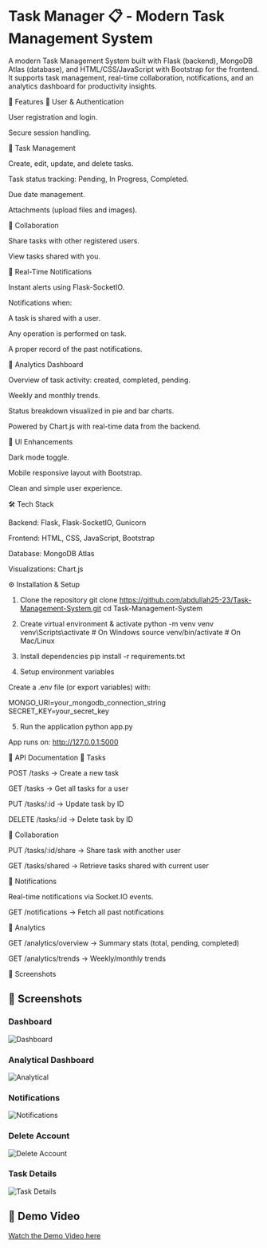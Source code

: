 # Task Manager 📋 - Modern Task Management System

A modern Task Management System built with Flask (backend), MongoDB Atlas (database), and HTML/CSS/JavaScript with Bootstrap for the frontend.
It supports task management, real-time collaboration, notifications, and an analytics dashboard for productivity insights.

🚀 Features
🔹 User & Authentication

User registration and login.

Secure session handling.

🔹 Task Management

Create, edit, update, and delete tasks.

Task status tracking: Pending, In Progress, Completed.

Due date management.

Attachments (upload files and images).

🔹 Collaboration

Share tasks with other registered users.

View tasks shared with you.

🔹 Real-Time Notifications

Instant alerts using Flask-SocketIO.

Notifications when:

A task is shared with a user.

Any operation is performed on task.

A proper record of the past notifications.

🔹 Analytics Dashboard

Overview of task activity: created, completed, pending.

Weekly and monthly trends.

Status breakdown visualized in pie and bar charts.

Powered by Chart.js with real-time data from the backend.

🔹 UI Enhancements

Dark mode toggle.

Mobile responsive layout with Bootstrap.

Clean and simple user experience.

🛠️ Tech Stack

Backend: Flask, Flask-SocketIO, Gunicorn

Frontend: HTML, CSS, JavaScript, Bootstrap

Database: MongoDB Atlas

Visualizations: Chart.js

⚙️ Installation & Setup
1. Clone the repository
git clone https://github.com/abdullah25-23/Task-Management-System.git
cd Task-Management-System

2. Create virtual environment & activate
python -m venv venv
venv\Scripts\activate   # On Windows
source venv/bin/activate # On Mac/Linux

3. Install dependencies
pip install -r requirements.txt

4. Setup environment variables

Create a .env file (or export variables) with:

MONGO_URI=your_mongodb_connection_string
SECRET_KEY=your_secret_key

5. Run the application
python app.py


App runs on: http://127.0.0.1:5000

📡 API Documentation
🔹 Tasks

POST /tasks → Create a new task

GET /tasks → Get all tasks for a user

PUT /tasks/:id → Update task by ID

DELETE /tasks/:id → Delete task by ID

🔹 Collaboration

PUT /tasks/:id/share → Share task with another user

GET /tasks/shared → Retrieve tasks shared with current user

🔹 Notifications

Real-time notifications via Socket.IO events.

GET /notifications → Fetch all past notifications

🔹 Analytics

GET /analytics/overview → Summary stats (total, pending, completed)

GET /analytics/trends → Weekly/monthly trends

📸 Screenshots

## 📸 Screenshots  

### Dashboard  
![Dashboard](screenshots/Dashboard.png)  

### Analytical Dashboard  
![Analytical](screenshots/analytical.png)  

### Notifications  
![Notifications](screenshots/Notification.png)  

### Delete Account  
![Delete Account](screenshots/DeleteAcc.png)  

### Task Details  
![Task Details](screenshots/taskdetails.png)  


## 🎥 Demo Video  
[Watch the Demo Video here](https://drive.google.com/file/d/1yPd3WvWzMDRf-S8UdSPP-O0sIu-ZOqbH/view?usp=drive_link)


